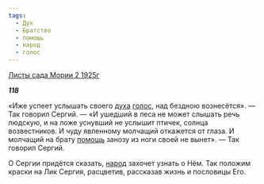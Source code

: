 ```yaml
---
tags:
  - Дух
  - Братство
  - помощь
  - народ
  - голос
---
```

[Листы сада Мории 2 1925г](https://127.0.0.1:4002/agni/1925)

___118___

«Иже успеет услышать своего [духа](../../../tags/#Дух) [голос](../../../tags/#голос), над бездною вознесётся». — Так говорил Сергий. — «И ушедший в леса не может слышать речь людскую, и на ложе уснувший не услышит птичек, солнца возвестников. И чуду явленному молчащий откажется от глаза. И молчащий на брату [помощь](../../../tags/#помощь) занозу из ноги своей не вынет». — Так говорил Сергий.   

О Сергии придётся сказать, [народ](../../../tags/#народ) захочет узнать о Нём. Так положим краски на Лик Сергия, расцветив, рассказав жизнь и пословицы Его.   

